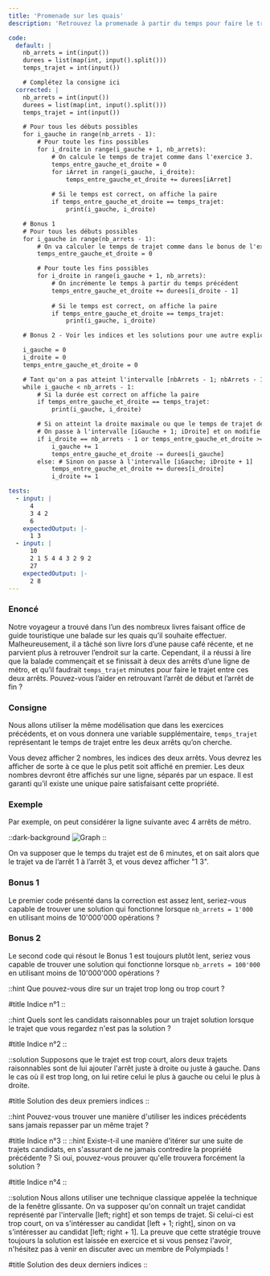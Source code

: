 ```yaml
---
title: 'Promenade sur les quais'
description: 'Retrouvez la promenade à partir du temps pour faire le trajet'

code:
  default: |
    nb_arrets = int(input())
    durees = list(map(int, input().split()))
    temps_trajet = int(input())

    # Complétez la consigne ici
  corrected: |
    nb_arrets = int(input())
    durees = list(map(int, input().split()))
    temps_trajet = int(input())

    # Pour tous les débuts possibles
    for i_gauche in range(nb_arrets - 1):
        # Pour toute les fins possibles
        for i_droite in range(i_gauche + 1, nb_arrets):
            # On calcule le temps de trajet comme dans l'exercice 3.
            temps_entre_gauche_et_droite = 0
            for iArret in range(i_gauche, i_droite):
                temps_entre_gauche_et_droite += durees[iArret]
            
            # Si le temps est correct, on affiche la paire
            if temps_entre_gauche_et_droite == temps_trajet:
                print(i_gauche, i_droite)

    # Bonus 1
    # Pour tous les débuts possibles
    for i_gauche in range(nb_arrets - 1):
        # On va calculer le temps de trajet comme dans le bonus de l'exercice 3
        temps_entre_gauche_et_droite = 0

        # Pour toute les fins possibles
        for i_droite in range(i_gauche + 1, nb_arrets):
            # On incrémente le temps à partir du temps précédent
            temps_entre_gauche_et_droite += durees[i_droite - 1]
            
            # Si le temps est correct, on affiche la paire
            if temps_entre_gauche_et_droite == temps_trajet:
                print(i_gauche, i_droite)

    # Bonus 2 - Voir les indices et les solutions pour une autre explication

    i_gauche = 0
    i_droite = 0
    temps_entre_gauche_et_droite = 0

    # Tant qu'on a pas atteint l'intervalle [nbArrets - 1; nbArrets - 1]
    while i_gauche < nb_arrets - 1:
        # Si la durée est correct on affiche la paire
        if temps_entre_gauche_et_droite == temps_trajet:
            print(i_gauche, i_droite)

        # Si on atteint la droite maximale ou que le temps de trajet de la balade candidate est trop long
        # On passe à l'intervalle [iGauche + 1; iDroite] et on modifie la somme
        if i_droite == nb_arrets - 1 or temps_entre_gauche_et_droite >= temps_trajet:
            i_gauche += 1
            temps_entre_gauche_et_droite -= durees[i_gauche]
        else: # Sinon on passe à l'intervalle [iGauche; iDroite + 1]
            temps_entre_gauche_et_droite += durees[i_droite]
            i_droite += 1

tests:
  - input: |
      4
      3 4 2
      6
    expectedOutput: |-
      1 3
  - input: |
      10
      2 1 5 4 4 3 2 9 2
      27
    expectedOutput: |-
      2 8
---
```


### Enoncé

Notre voyageur a trouvé dans l’un des nombreux livres faisant office de guide touristique une balade sur les quais qu’il souhaite effectuer. Malheureusement, il a tâché son livre lors d’une pause café récente, et ne parvient plus à retrouver l’endroit sur la carte. Cependant, il a réussi à lire que la balade commençait et se finissait à deux des arrêts d’une ligne de métro, et qu’il faudrait `temps_trajet` minutes pour faire le trajet entre ces deux arrêts. Pouvez-vous l’aider en retrouvant l’arrêt de début et l’arrêt de fin ?

### Consigne

Nous allons utiliser la même modélisation que dans les exercices précédents, et on vous donnera une variable supplémentaire, `temps_trajet` représentant le temps de trajet entre les deux arrêts qu’on cherche.

Vous devez afficher 2 nombres, les indices des deux arrêts. Vous devrez les afficher de sorte à ce que le plus petit soit affiché en premier. Les deux nombres devront être affichés sur une ligne, séparés par un espace. Il est garanti qu’il existe une unique paire satisfaisant cette propriété.

### Exemple

Par exemple, on peut considérer la ligne suivante avec 4 arrêts de métro.

::dark-background
![Graph](/polympiads/graph-metro-polympiads.png)
::

On va supposer que le temps du trajet est de 6 minutes, et on sait alors que le trajet va de l’arrêt 1 à l’arrêt 3, et vous devez afficher "1 3".

### Bonus 1

Le premier code présenté dans la correction est assez lent, seriez-vous capable de trouver une solution qui fonctionne lorsque `nb_arrets = 1'000` en utilisant moins de 10'000'000 opérations ?

### Bonus 2

Le second code qui résout le Bonus 1 est toujours plutôt lent, seriez vous capable de trouver une solution qui fonctionne lorsque `nb_arrets = 100'000` en utilisant moins de 10'000'000 opérations ?

::hint
Que pouvez-vous dire sur un trajet trop long ou trop court ?

#title
Indice n°1
::

::hint
Quels sont les candidats raisonnables pour un trajet solution lorsque le trajet que vous regardez n'est pas la solution ?

#title
Indice n°2
::

::solution
Supposons que le trajet est trop court, alors deux trajets raisonnables sont de lui ajouter l'arrêt juste à droite ou juste à gauche. Dans le cas où il est trop long, on lui retire celui le plus à gauche ou celui le plus à droite.

#title
Solution des deux premiers indices
::

::hint
Pouvez-vous trouver une manière d'utiliser les indices précédents sans jamais repasser par un même trajet ?

#title
Indice n°3
::
::hint
Existe-t-il une manière d'itérer sur une suite de trajets candidats, en s'assurant de ne jamais contredire la propriété précédente ? Si oui, pouvez-vous prouver qu'elle trouvera forcément la solution ?

#title
Indice n°4
::

::solution
Nous allons utiliser une technique classique appelée la technique de la fenêtre glissante. On va supposer qu'on connaît un trajet candidat représenté par l'intervalle [left; right] et son temps de trajet. Si celui-ci est trop court, on va s'intéresser au candidat [left + 1; right], sinon on va s'intéresser au candidat [left; right + 1]. La preuve que cette stratégie trouve toujours la solution est laissée en exercice et si vous pensez l'avoir, n'hésitez pas à venir en discuter avec un membre de Polympiads !

#title
Solution des deux derniers indices
::
